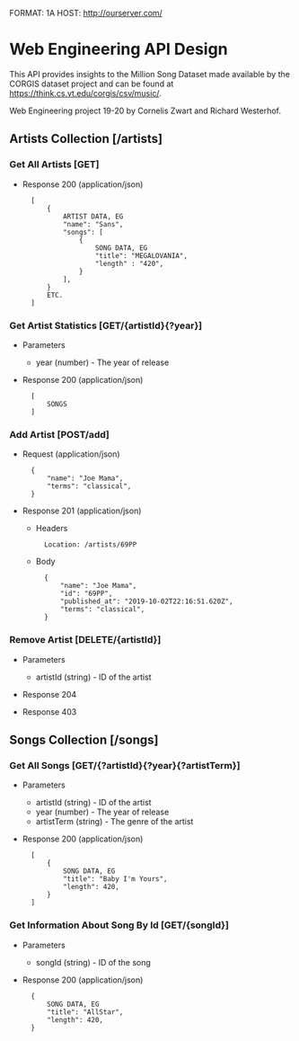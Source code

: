 FORMAT: 1A
HOST: http://ourserver.com/


# Web Engineering API Design

This API provides insights to the Million Song Dataset made available by the CORGIS dataset project 
and can be found at https://think.cs.vt.edu/corgis/csv/music/.

Web Engineering project 19-20 by Cornelis Zwart and Richard Westerhof.



## Artists Collection [/artists]

### Get All Artists [GET]

+ Response 200 (application/json)

        [
            {
                ARTIST DATA, EG
                "name": "Sans",
                "songs": [
                    {
                        SONG DATA, EG
                        "title": "MEGALOVANIA",
                        "length" : "420",
                    }
                ],
            }
            ETC.
        ]


### Get Artist Statistics [GET/{artistId}{?year}]

+ Parameters
    + year (number) - The year of release
    
+ Response 200 (application/json)

        [
            SONGS
        ]

### Add Artist [POST/add]

+ Request (application/json)

        {
            "name": "Joe Mama",
            "terms": "classical",
        }

+ Response 201 (application/json)

    + Headers

            Location: /artists/69PP

    + Body

            {
                "name": "Joe Mama",
                "id": "69PP",
                "published_at": "2019-10-02T22:16:51.620Z",
                "terms": "classical",
            }



### Remove Artist [DELETE/{artistId}]

+ Parameters
    + artistId (string) - ID of the artist

+ Response 204

+ Response 403



## Songs Collection [/songs]

### Get All Songs [GET/{?artistId}{?year}{?artistTerm}]

+ Parameters 
    + artistId (string) - ID of the artist
    + year (number) - The year of release
    + artistTerm (string) - The genre of the artist

+ Response 200 (application/json)

        [
            {
                SONG DATA, EG
                "title": "Baby I'm Yours",
                "length": 420,
            }
        ]


### Get Information About Song By Id [GET/{songId}]

+ Parameters 
    + songId (string) - ID of the song

+ Response 200 (application/json)

        {
            SONG DATA, EG
            "title": "AllStar",
            "length": 420,
        }
